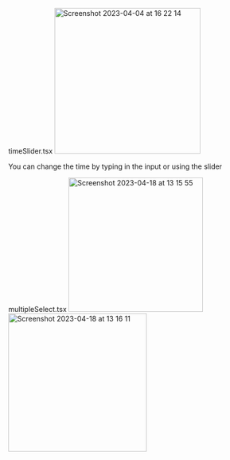 timeSlider.tsx
<img width="293" alt="Screenshot 2023-04-04 at 16 22 14" src="https://user-images.githubusercontent.com/73466104/229806247-eb86955c-5806-4d45-b8bb-b63592342564.png">

You can change the time by typing in the input or using the slider

multipleSelect.tsx
<img width="270" alt="Screenshot 2023-04-18 at 13 15 55" src="https://user-images.githubusercontent.com/73466104/232747171-3a23f272-b00f-4136-8c60-fd3bb3141274.png">
<img width="278" alt="Screenshot 2023-04-18 at 13 16 11" src="https://user-images.githubusercontent.com/73466104/232747252-3f18c00a-cf26-4643-987a-c848c49b7af9.png">


